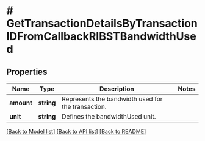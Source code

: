 # # GetTransactionDetailsByTransactionIDFromCallbackRIBSTBandwidthUsed

## Properties

Name | Type | Description | Notes
------------ | ------------- | ------------- | -------------
**amount** | **string** | Represents the bandwidth used for the transaction. |
**unit** | **string** | Defines the bandwidthUsed unit. |

[[Back to Model list]](../../README.md#models) [[Back to API list]](../../README.md#endpoints) [[Back to README]](../../README.md)
